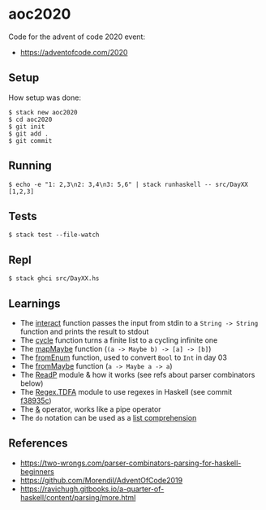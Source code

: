 # aoc2020

Code for the advent of code 2020 event:

- <https://adventofcode.com/2020>

## Setup

How setup was done:

```
$ stack new aoc2020
$ cd aoc2020
$ git init
$ git add .
$ git commit
```

## Running

```
$ echo -e "1: 2,3\n2: 3,4\n3: 5,6" | stack runhaskell -- src/DayXX
[1,2,3]
```

## Tests

```
$ stack test --file-watch
```

## Repl

```
$ stack ghci src/DayXX.hs
```

## Learnings

- The [interact][in] function passes the input from stdin to a `String -> String` function and prints the result to stdout
- The [cycle][cy] function turns a finite list to a cycling infinite one
- The [mapMaybe][mm] function (`(a -> Maybe b) -> [a] -> [b]`)
- The [fromEnum][fe] function, used to convert `Bool` to `Int` in day 03
- The [fromMaybe][fm] function (`a -> Maybe a -> a`)
- The [ReadP][rp] module & how it works (see refs about parser combinators below)
- The [Regex.TDFA][re] module to use regexes in Haskell (see commit [f38935c][rrc])
- The [&][&] operator, works like a pipe operator
- The `do` notation can be used as a [list comprehension][lc]

[in]: https://hackage.haskell.org/package/base-4.14.0.0/docs/Prelude.html#v:interact
[cy]: https://hackage.haskell.org/package/base-4.14.0.0/docs/Prelude.html#v:cycle
[mm]: https://hackage.haskell.org/package/base-4.14.0.0/docs/Data-Maybe.html#v:mapMaybe
[fe]: https://hackage.haskell.org/package/base-4.14.0.0/docs/Prelude.html#v:fromEnum
[fm]: https://hackage.haskell.org/package/base-4.14.0.0/docs/Data-Maybe.html#v:fromMaybe
[rp]: https://hackage.haskell.org/package/base-4.14.0.0/docs/Text-ParserCombinators-ReadP.html
[re]: https://hackage.haskell.org/package/regex-tdfa-1.3.1.0/docs/Text-Regex-TDFA.html
[lc]: https://wiki.haskell.org/List_comprehension
[&]: https://hackage.haskell.org/package/base-4.14.0.0/docs/Data-Function.html#v:-38-
[rrc]: https://github.com/sroccaserra/aoc2020/commit/f38935c

## References

- <https://two-wrongs.com/parser-combinators-parsing-for-haskell-beginners>
- <https://github.com/Morendil/AdventOfCode2019>
- <https://ravichugh.gitbooks.io/a-quarter-of-haskell/content/parsing/more.html>
